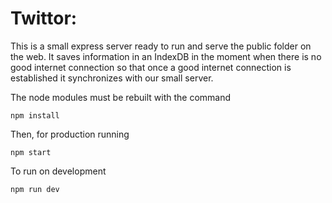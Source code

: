 # Twittor:

This is a small express server ready to run and serve the public folder on the web.
It saves information in an IndexDB in the moment when there is no good internet connection
so that once a good internet connection is established it synchronizes with our small server.

The node modules must be rebuilt with the command

```
npm install
```

Then, for production running
```
npm start
```

To run on development
```
npm run dev
```
